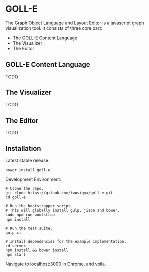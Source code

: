 # GOLL-E
The Graph Object Language and Layout Editor is a javascript graph visualization tool. It consists of three core part:

* The GOLL-E Content Language
* The Visualizer
* The Editor

## GOLL-E Content Language
TODO

## The Visualizer
TODO

## The Editor
TODO

## Installation

Latest stable release:

````
bower install goll-e
````

Development Environment:

````
# Clone the repo.
git clone https://github.com/twosigma/goll-e.git
cd goll-e

# Run the bootstrapper script.
# This will globally install gulp, jison and bower.
sudo npm run bootstrap
npm install

# Run the test suite.
gulp ci

# Install dependencies for the example implementation.
cd server
npm install && bower install
npm start
````

Navigate to localhost:3000 in Chrome, and voila.
